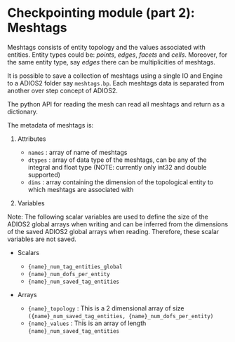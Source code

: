 # Checkpointing module (part 2): Meshtags

Meshtags consists of entity topology and the values associated with entities.
Entity types could be: *points*, *edges*, *facets* and *cells*.
Moreover, for the same entity type, say *edges* there can be multiplicities of meshtags.

It is possible to save a collection of meshtags using a single IO and Engine to a ADIOS2 folder say `meshtags.bp`.
Each meshtags data is separated from another over step concept of ADIOS2.

The python API for reading the mesh can read all meshtags and return as a dictionary.

The metadata of meshtags is:

1. Attributes
   - `names` : array of name of meshtags
   - `dtypes` : array of data type of the meshtags, can be any of the integral and float type (NOTE: currently only int32 and double supported)
   - `dims` : array containing the dimension of the topological entity to which meshtags are associated with 

2. Variables

Note: The following scalar variables are used to define the size of the ADIOS2 global arrays when
writing and can be inferred from the dimensions of the saved ADIOS2 global arrays when reading.
Therefore, these scalar variables are not saved.

   - Scalars
        - `{name}_num_tag_entities_global`
        - `{name}_num_dofs_per_entity`
        - `{name}_num_saved_tag_entities`

   - Arrays
        - `{name}_topology` : This is a 2 dimensional array of size
            `({name}_num_saved_tag_entities, {name}_num_dofs_per_entity)`
        - `{name}_values` : This is an array of length `{name}_num_saved_tag_entities`
